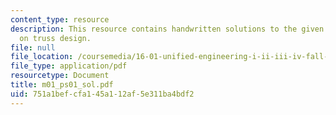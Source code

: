 ```yaml
---
content_type: resource
description: This resource contains handwritten solutions to the given problem set
  on truss design.
file: null
file_location: /coursemedia/16-01-unified-engineering-i-ii-iii-iv-fall-2005-spring-2006/751a1befcfa145a112af5e311ba4bdf2_m01_ps01_sol.pdf
file_type: application/pdf
resourcetype: Document
title: m01_ps01_sol.pdf
uid: 751a1bef-cfa1-45a1-12af-5e311ba4bdf2
---
```

